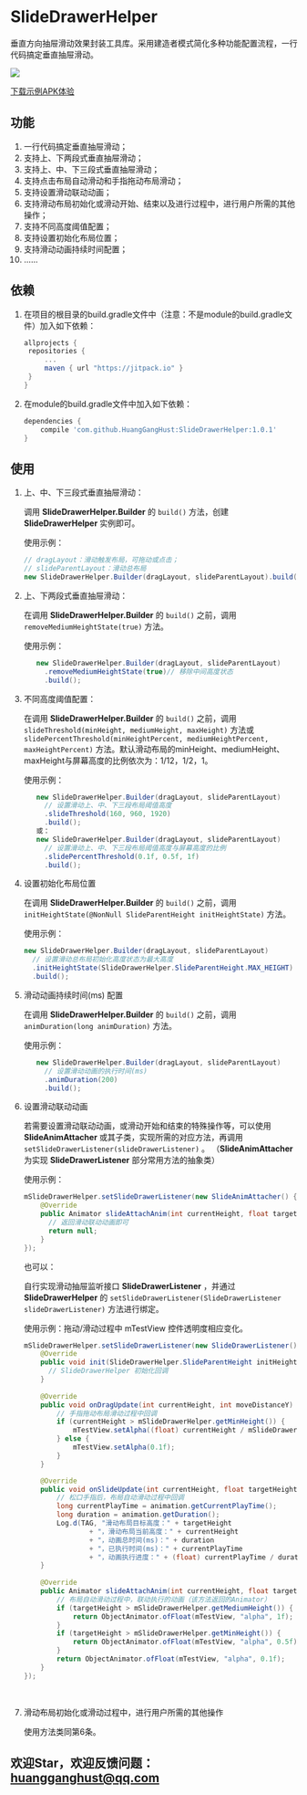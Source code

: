 # SlideDrawerHelper
垂直方向抽屉滑动效果封装工具库。采用建造者模式简化多种功能配置流程，一行代码搞定垂直抽屉滑动。

[![](https://jitpack.io/v/HuangGangHust/SlideDrawerHelper.svg)](https://jitpack.io/#HuangGangHust/SlideDrawerHelper)

[下载示例APK体验](https://github.com/HuangGangHust/SlideDrawerHelper/raw/master/SlideDrawerHelper-debug.apk)

## 功能

1. 一行代码搞定垂直抽屉滑动；
2. 支持上、下两段式垂直抽屉滑动；
3. 支持上、中、下三段式垂直抽屉滑动；
4. 支持点击布局自动滑动和手指拖动布局滑动；
5. 支持设置滑动联动动画；
6. 支持滑动布局初始化或滑动开始、结束以及进行过程中，进行用户所需的其他操作；
7. 支持不同高度阈值配置；
8. 支持设置初始化布局位置；
9. 支持滑动动画持续时间配置；
10. ……



## 依赖

1. 在项目的根目录的build.gradle文件中（注意：不是module的build.gradle文件）加入如下依赖：

   ```groovy
   allprojects {
   	repositories {
   		...
   		maven { url "https://jitpack.io" }
   	}
   }
   ```


2. 在module的build.gradle文件中加入如下依赖：

   ```groovy
   dependencies {
       compile 'com.github.HuangGangHust:SlideDrawerHelper:1.0.1'
   }
   ```

## 使用

1.    上、中、下三段式垂直抽屉滑动：

      调用 **SlideDrawerHelper.Builder** 的 `build()` 方法，创建 **SlideDrawerHelper** 实例即可。

      使用示例：
      ```java
      // dragLayout：滑动触发布局，可拖动或点击；
      // slideParentLayout：滑动总布局
      new SlideDrawerHelper.Builder(dragLayout, slideParentLayout).build();​
      ```

2.    上、下两段式垂直抽屉滑动：

         在调用 **SlideDrawerHelper.Builder** 的 `build()` 之前，调用 `removeMediumHeightState(true)` 方法。

         使用示例：

      ```java
         new SlideDrawerHelper.Builder(dragLayout, slideParentLayout)
           .removeMediumHeightState(true)// 移除中间高度状态
           .build();
      ```

3.    不同高度阈值配置：

         在调用 **SlideDrawerHelper.Builder** 的 `build()` 之前，调用 `slideThreshold(minHeight, mediumHeight, maxHeight)` 方法或 `slidePercentThreshold(minHeightPercent, mediumHeightPercent, maxHeightPercent)` 方法。默认滑动布局的minHeight、mediumHeight、maxHeight与屏幕高度的比例依次为：1/12，1/2，1。

         使用示例：

      ```java
         new SlideDrawerHelper.Builder(dragLayout, slideParentLayout)
           // 设置滑动上、中、下三段布局阈值高度
           .slideThreshold(160, 960, 1920)
           .build();
         或：
         new SlideDrawerHelper.Builder(dragLayout, slideParentLayout)
           // 设置滑动上、中、下三段布局阈值高度与屏幕高度的比例
           .slidePercentThreshold(0.1f, 0.5f, 1f)
           .build();
      ```



4.    设置初始化布局位置

      在调用 **SlideDrawerHelper.Builder** 的 `build()` 之前，调用 `initHeightState(@NonNull SlideParentHeight initHeightState)` 方法。

      使用示例：
      ```java
      new SlideDrawerHelper.Builder(dragLayout, slideParentLayout)
        // 设置滑动总布局初始化高度状态为最大高度
        .initHeightState(SlideDrawerHelper.SlideParentHeight.MAX_HEIGHT)
        .build();
      ```

5.    滑动动画持续时间(ms) 配置

         在调用 **SlideDrawerHelper.Builder** 的 `build()` 之前，调用 `animDuration(long animDuration)` 方法。

         使用示例：

      ```java
         new SlideDrawerHelper.Builder(dragLayout, slideParentLayout)
           // 设置滑动动画的执行时间(ms)
           .animDuration(200)
           .build();
      ```


6.    设置滑动联动动画

      若需要设置滑动联动动画，或滑动开始和结束的特殊操作等，可以使用 **SlideAnimAttacher** 或其子类，实现所需的对应方法，再调用 `setSlideDrawerListener(slideDrawerListener)` 。 （**SlideAnimAttacher** 为实现 **SlideDrawerListener** 部分常用方法的抽象类）

      使用示例：

      ```java
      mSlideDrawerHelper.setSlideDrawerListener(new SlideAnimAttacher() {
          @Override
          public Animator slideAttachAnim(int currentHeight, float targetHeight, long animDuration) {
            // 返回滑动联动动画即可
            return null;
          }
      });
      ```

      也可以：

      自行实现滑动抽屉监听接口 **SlideDrawerListener** ，并通过 **SlideDrawerHelper** 的 `setSlideDrawerListener(SlideDrawerListener slideDrawerListener)` 方法进行绑定。

      使用示例：拖动/滑动过程中 mTestView 控件透明度相应变化。
      ```java
      mSlideDrawerHelper.setSlideDrawerListener(new SlideDrawerListener() {
          @Override
          public void init(SlideDrawerHelper.SlideParentHeight initHeightState) {
            // SlideDrawerHelper 初始化回调
          }
        
          @Override
          public void onDragUpdate(int currentHeight, int moveDistanceY) {
              // 手指拖动布局滑动过程中回调
              if (currentHeight > mSlideDrawerHelper.getMinHeight()) {
                  mTestView.setAlpha((float) currentHeight / mSlideDrawerHelper.getMaxHeight());
              } else {
                  mTestView.setAlpha(0.1f);
              }
          }

          @Override
          public void onSlideUpdate(int currentHeight, float targetHeight, ValueAnimator animation) {
              // 松口手指后，布局自动滑动过程中回调
              long currentPlayTime = animation.getCurrentPlayTime();
              long duration = animation.getDuration();
              Log.d(TAG, "滑动布局目标高度：" + targetHeight
                      + "，滑动布局当前高度：" + currentHeight
                      + "，动画总时间(ms)：" + duration
                      + "，已执行时间(ms)：" + currentPlayTime
                      + "，动画执行进度：" + (float) currentPlayTime / duration);
          }
        
          @Override
          public Animator slideAttachAnim(int currentHeight, float targetHeight, long animDuration) {
              // 布局自动滑动过程中，联动执行的动画（该方法返回的Animator）
              if (targetHeight > mSlideDrawerHelper.getMediumHeight()) {
                  return ObjectAnimator.ofFloat(mTestView, "alpha", 1f);
              }
              if (targetHeight > mSlideDrawerHelper.getMinHeight()) {
                  return ObjectAnimator.ofFloat(mTestView, "alpha", 0.5f);
              }
              return ObjectAnimator.ofFloat(mTestView, "alpha", 0.1f);
          }
      });
      ```
      ​

7.    滑动布局初始化或滑动过程中，进行用户所需的其他操作

         使用方法类同第6条。





## 欢迎Star，欢迎反馈问题：huangganghust@qq.com
